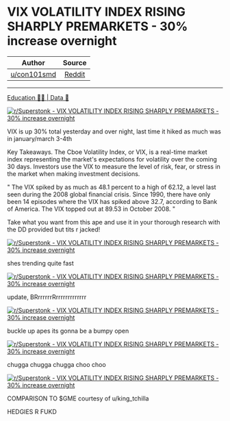 VIX VOLATILITY INDEX RISING SHARPLY PREMARKETS - 30% increase overnight
=======================================================================

| Author       | Source       | 
| :-------------: |:-------------:|
|  [u/con101smd](https://www.reddit.com/user/con101smd/) | [Reddit](https://www.reddit.com/r/Superstonk/comments/n9ub60/vix_volatility_index_rising_sharply_premarkets_30/) | 

---


[Education 👨‍🏫 | Data 🔢](https://www.reddit.com/r/Superstonk/search?q=flair_name%3A%22Education%20%F0%9F%91%A8%E2%80%8D%F0%9F%8F%AB%20%7C%20Data%20%F0%9F%94%A2%22&restrict_sr=1)

[![r/Superstonk - VIX VOLATILITY INDEX RISING SHARPLY PREMARKETS - 30% increase overnight](https://preview.redd.it/94v22zzd2hy61.png?width=730&format=png&auto=webp&s=e2908b7b0e8856d61dc7f41a727720590ad28868)](https://preview.redd.it/94v22zzd2hy61.png?width=730&format=png&auto=webp&s=e2908b7b0e8856d61dc7f41a727720590ad28868)

VIX is up 30% total yesterday and over night, last time it hiked as much was in january/march 3-4th

Key Takeaways. The Cboe Volatility Index, or VIX, is a real-time market index representing the market's expectations for volatility over the coming 30 days. Investors use the VIX to measure the level of risk, fear, or stress in the market when making investment decisions.

" The VIX spiked by as much as 48.1 percent to a high of 62.12, a level last seen during the 2008 global financial crisis. Since 1990, there have only been 14 episodes where the VIX has spiked above 32.7, according to Bank of America. The VIX topped out at 89.53 in October 2008. "

Take what you want from this ape and use it in your thorough research with the DD provided but tits r jacked!

[![r/Superstonk - VIX VOLATILITY INDEX RISING SHARPLY PREMARKETS - 30% increase overnight](https://preview.redd.it/fljvt8qt2hy61.png?width=276&format=png&auto=webp&s=f638f8f9b795174551af29025f7779d95fc654ec)](https://preview.redd.it/fljvt8qt2hy61.png?width=276&format=png&auto=webp&s=f638f8f9b795174551af29025f7779d95fc654ec)

shes trending quite fast

[![r/Superstonk - VIX VOLATILITY INDEX RISING SHARPLY PREMARKETS - 30% increase overnight](https://preview.redd.it/5viooz4lkhy61.png?width=246&format=png&auto=webp&s=9ead59ab5f7fa21660514f96dd7c2d4d34aa4ba6)](https://preview.redd.it/5viooz4lkhy61.png?width=246&format=png&auto=webp&s=9ead59ab5f7fa21660514f96dd7c2d4d34aa4ba6)

update, BRrrrrrrRrrrrrrrrrrrrr

[![r/Superstonk - VIX VOLATILITY INDEX RISING SHARPLY PREMARKETS - 30% increase overnight](https://preview.redd.it/ezypp8wslhy61.png?width=251&format=png&auto=webp&s=39ca6e57efb66f3a7f9f2ef0c0e2bc88055a2b54)](https://preview.redd.it/ezypp8wslhy61.png?width=251&format=png&auto=webp&s=39ca6e57efb66f3a7f9f2ef0c0e2bc88055a2b54)

buckle up apes its gonna be a bumpy open

[![r/Superstonk - VIX VOLATILITY INDEX RISING SHARPLY PREMARKETS - 30% increase overnight](https://preview.redd.it/a3ozs0kfaiy61.png?width=251&format=png&auto=webp&s=68e28ca44d4a12818f0f5ba1d47b5c89bb7f0cd7)](https://preview.redd.it/a3ozs0kfaiy61.png?width=251&format=png&auto=webp&s=68e28ca44d4a12818f0f5ba1d47b5c89bb7f0cd7)

chugga chugga chugga choo choo

[![r/Superstonk - VIX VOLATILITY INDEX RISING SHARPLY PREMARKETS - 30% increase overnight](https://preview.redd.it/06nif7nnnhy61.png?width=1242&format=png&auto=webp&s=2d3e7fec45d2f6790837fcc51aa390d40737285e)](https://preview.redd.it/06nif7nnnhy61.png?width=1242&format=png&auto=webp&s=2d3e7fec45d2f6790837fcc51aa390d40737285e)

COMPARISON TO $GME courtesy of u/king_tchilla

HEDGIES R FUKD
